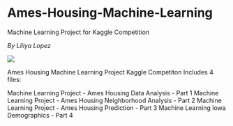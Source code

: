 # Ames-Housing-Machine-Learning

Machine Learning Project for Kaggle Competition

*By Liliya Lopez*

<img src='https://storage.googleapis.com/kaggle-competitions/kaggle/5407/media/housesbanner.png'/>

Ames Housing Machine Learning Project Kaggle Competiton Includes 4 files:

Machine Learning Project - Ames Housing Data Analysis - Part 1
Machine Learning Project - Ames Housing Neighborhood Analysis - Part 2
Machine Learning Project - Ames Housing Prediction - Part 3
Machine Learning Iowa Demographics - Part 4
